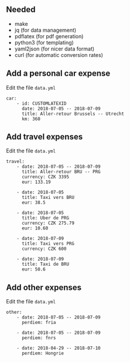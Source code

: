 ## Needed

  - make
  - jq (for data management)
  - pdflatex (for pdf generation)
  - python3 (for templating)
  - yaml2json (for nicer data format)
  - curl (for automatic conversion rates)

## Add a personal car expense

Edit the file `data.yml` 

    car:
        - id: CUSTOMLATEXID
          date: 2018-07-05 -- 2018-07-09
          title: Aller-retour Brussels -- Utrecht
          km: 360

## Add travel expenses

Edit the file `data.yml` 

    travel:
        - date: 2018-07-05 -- 2018-07-09
          title: Aller-retour BRU -- PRG
          currency: CZK 3395
          eur: 133.19

        - date: 2018-07-05
          title: Taxi vers BRU
          eur: 38.5

        - date: 2018-07-05
          title: Uber de PRG
          currency: CZK 275.79
          eur: 10.60

        - date: 2018-07-09
          title: Taxi vers PRG
          currency: CZK 600

        - date: 2018-07-09
          title: Taxi de BRU
          eur: 50.6


## Add other expenses

Edit the file `data.yml` 

    other:
        - date: 2018-07-05 -- 2018-07-09
          perdiem: fria

        - date: 2018-07-05 -- 2018-07-09
          perdiem: fnrs

        - date: 2018-04-29 -- 2018-07-10
          perdiem: Hongrie
